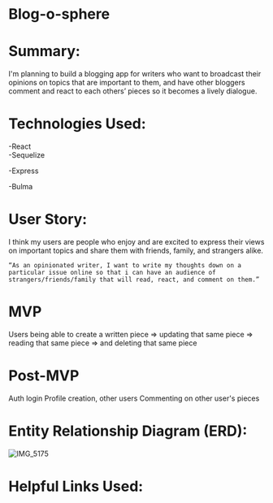 # Blog-o-sphere

# Summary:
I'm planning to build a blogging app for writers who want to broadcast their opinions on topics that are important to them, and have other bloggers comment and react to each others’ pieces so it becomes a lively dialogue.


# Technologies Used:
-React  
-Sequelize

-Express

-Bulma

# User Story:
I think my users are people who enjoy and are excited to express their views on important topics and share them with friends, family, and strangers alike.

    “As an opinionated writer, I want to write my thoughts down on a particular issue online so that i can have an audience of strangers/friends/family that will read, react, and comment on them.”

# MVP
Users being able to create a written piece
=> updating that same piece
=> reading that same piece
=> and deleting that same piece

# Post-MVP
Auth login
Profile creation, other users
Commenting on other user's pieces


# Entity Relationship Diagram (ERD):
![IMG_5175](https://user-images.githubusercontent.com/45145737/58824593-6e4f5a80-860a-11e9-8ee5-dc40d6a82dd8.jpg)



# Helpful Links Used:
